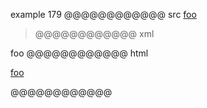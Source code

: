 example 179
@@@@@@@@@@@@ src
[foo]

> [foo]: /url
@@@@@@@@@@@@ xml
<?xml version="1.0" encoding="UTF-8"?>
<!DOCTYPE document SYSTEM "CommonMark.dtd">
<document xmlns="http://commonmark.org/xml/1.0">
  <paragraph>
    <link destination="/url" title="">
      <text>foo</text>
    </link>
  </paragraph>
  <block_quote />
</document>
@@@@@@@@@@@@ html
<p><a href="/url">foo</a></p>
<blockquote>
</blockquote>
@@@@@@@@@@@@
